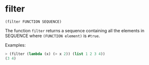 # filter

`(filter FUNCTION SEQUENCE)`

The function `filter` returns a sequence containing all the elements
in SEQUENCE where `(FUNCTION element)` is `#true`.

Examples:

```lisp
> (filter (lambda (x) (> x 2)) (list 1 2 3 4))
(3 4)
```
